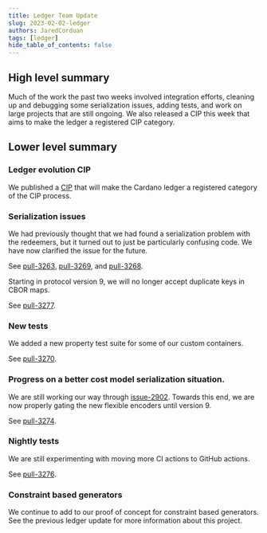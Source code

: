```yaml
---
title: Ledger Team Update
slug: 2023-02-02-ledger
authors: JaredCorduan
tags: [ledger]
hide_table_of_contents: false
---
```


## High level summary

Much of the work the past two weeks involved integration efforts,
cleaning up and debugging some serialization issues,
adding tests, and work on large projects that are still ongoing.
We also released a CIP this week that aims to make the ledger
a registered CIP category.

## Lower level summary

### Ledger evolution CIP

We published a
[CIP](https://github.com/cardano-foundation/CIPs/pull/456)
that will make the Cardano ledger a registered category of the CIP process.

### Serialization issues

We had previously thought that we had found a serialization problem with the redeemers,
but it turned out to just be particularly confusing code.
We have now clarified the issue for the future.

See [pull-3263], [pull-3269], and [pull-3268].

Starting in protocol version 9, we will no longer accept duplicate keys in CBOR maps.

See [pull-3277].

### New tests

We added a new property test suite for some of our custom containers.

See [pull-3270].

### Progress on a better cost model serialization situation.

We are still working our way through [issue-2902].
Towards this end, we are now properly gating the new flexible encoders
until version 9.

See [pull-3274].

### Nightly tests

We are still experimenting with moving more CI actions to GitHub actions.

See [pull-3276].

### Constraint based generators

We continue to add to our proof of concept for constraint based generators.
See the previous ledger update for more information about this project.

[pull-3263]: https://github.com/input-output-hk/cardano-ledger/pull/3263
[pull-3268]: https://github.com/input-output-hk/cardano-ledger/pull/3268
[pull-3269]: https://github.com/input-output-hk/cardano-ledger/pull/3269
[pull-3270]: https://github.com/input-output-hk/cardano-ledger/pull/3270
[pull-3274]: https://github.com/input-output-hk/cardano-ledger/pull/3274
[pull-3277]: https://github.com/input-output-hk/cardano-ledger/pull/3277
[pull-3276]: https://github.com/input-output-hk/cardano-ledger/pull/3276
[issue-2902]: https://github.com/input-output-hk/cardano-ledger/issues/2902
